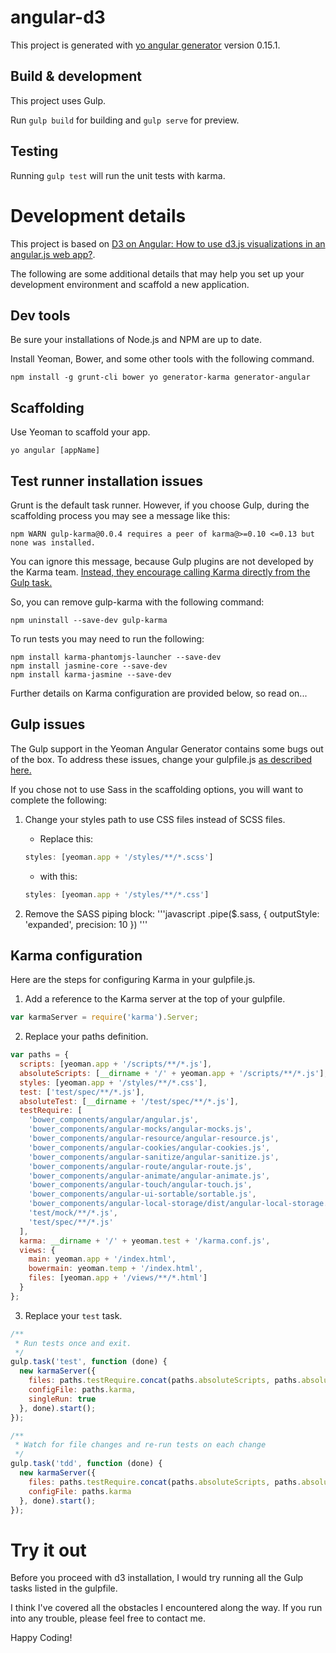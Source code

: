 # angular-d3

This project is generated with [yo angular generator](https://github.com/yeoman/generator-angular)
version 0.15.1.

## Build & development

This project uses Gulp.

Run `gulp build` for building and `gulp serve` for preview.

## Testing

Running `gulp test` will run the unit tests with karma.

# Development details

This project is based on [D3 on Angular: How to use d3.js visualizations in an angular.js web app?](http://www.robinwieruch.de/d3-on-angular-seed/).

The following are some additional details that may help you set up your development environment and scaffold a new application.

## Dev tools

Be sure your installations of Node.js and NPM are up to date.

Install Yeoman, Bower, and some other tools with the following command.

```
npm install -g grunt-cli bower yo generator-karma generator-angular
```

## Scaffolding

Use Yeoman to scaffold your app.

```
yo angular [appName]
```

## Test runner installation issues

Grunt is the default task runner. However, if you choose Gulp, during the scaffolding process you may
see a message like this:

```
npm WARN gulp-karma@0.0.4 requires a peer of karma@>=0.10 <=0.13 but none was installed.
```

You can ignore this message, because Gulp plugins are not developed by the Karma team. 
[Instead, they encourage calling Karma directly from the Gulp task.](https://github.com/karma-runner/gulp-karma#do-we-need-a-plugin)

So, you can remove gulp-karma with the following command:

```
npm uninstall --save-dev gulp-karma
```

To run tests you may need to run the following:

```
npm install karma-phantomjs-launcher --save-dev
npm install jasmine-core --save-dev
npm install karma-jasmine --save-dev
```

Further details on Karma configuration are provided below, so read on...

## Gulp issues

The Gulp support in the Yeoman Angular Generator contains some bugs out of the box. To address these issues, change
your gulpfile.js [as described here.](https://github.com/yeoman/generator-angular/issues/1299)

If you chose not to use Sass in the scaffolding options, you will want to complete the following:

1. Change your styles path to use CSS files instead of SCSS files.
    * Replace this:
    ```javascript
    styles: [yeoman.app + '/styles/**/*.scss']
    ```
    * with this:
    ```javascript
    styles: [yeoman.app + '/styles/**/*.css']
    ```

2. Remove the SASS piping block:
'''javascript
  .pipe($.sass, {
    outputStyle: 'expanded',
    precision: 10
  })
'''

## Karma configuration

Here are the steps for configuring Karma in your gulpfile.js.

1. Add a reference to the Karma server at the top of your gulpfile.

```javascript
var karmaServer = require('karma').Server;
```

2. Replace your paths definition.

```javascript
var paths = {
  scripts: [yeoman.app + '/scripts/**/*.js'],
  absoluteScripts: [__dirname + '/' + yeoman.app + '/scripts/**/*.js'],
  styles: [yeoman.app + '/styles/**/*.css'],
  test: ['test/spec/**/*.js'],
  absoluteTest: [__dirname + '/test/spec/**/*.js'],
  testRequire: [
    'bower_components/angular/angular.js',
    'bower_components/angular-mocks/angular-mocks.js',
    'bower_components/angular-resource/angular-resource.js',
    'bower_components/angular-cookies/angular-cookies.js',
    'bower_components/angular-sanitize/angular-sanitize.js',
    'bower_components/angular-route/angular-route.js',
    'bower_components/angular-animate/angular-animate.js',
    'bower_components/angular-touch/angular-touch.js',
    'bower_components/angular-ui-sortable/sortable.js',
    'bower_components/angular-local-storage/dist/angular-local-storage.js',
    'test/mock/**/*.js',
    'test/spec/**/*.js'
  ],
  karma: __dirname + '/' + yeoman.test + '/karma.conf.js',
  views: {
    main: yeoman.app + '/index.html',
    bowermain: yeoman.temp + '/index.html',
    files: [yeoman.app + '/views/**/*.html']
  }
};
```

3. Replace your ```test``` task.

```javascript
/**
 * Run tests once and exit.
 */
gulp.task('test', function (done) {
  new karmaServer({
    files: paths.testRequire.concat(paths.absoluteScripts, paths.absoluteTest),
    configFile: paths.karma,
    singleRun: true
  }, done).start();
});

/**
 * Watch for file changes and re-run tests on each change
 */
gulp.task('tdd', function (done) {
  new karmaServer({
    files: paths.testRequire.concat(paths.absoluteScripts, paths.absoluteTest),
    configFile: paths.karma
  }, done).start();
});
```

# Try it out

Before you proceed with d3 installation, I would try running all the Gulp tasks listed in the gulpfile.

I think I've covered all the obstacles I encountered along the way. If you run into any trouble, please
feel free to contact me.

Happy Coding!